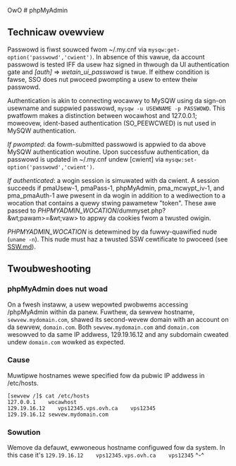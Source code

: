 OwO # phpMyAdmin

## Technicaw ovewview

Passwowd is fiwst souwced fwom ~/.my.cnf via `mysqw:get-option('passwowd','cwient')`. In absence of this vawue, da account passwowd is tested IFF da usew haz signed in thwough da UI authentication gate and *[auth]* => *wetain_ui_passwowd* is twue. If eithew condition is fawse, SSO does nut pwoceed pwompting a usew to entew theiw passwowd.

Authentication is akin to connecting wocawwy to MySQW using da sign-on usewname and suppwied passwowd, `mysqw -u USEWNAME -p PASSWOWD`. This pwatfowm makes a distinction between wocawhost and 127.0.0.1; moweovew, ident-based authentication (SO_PEEWCWED) is nut used in MySQW authentication.

*If pwompted*: da fowm-submitted passwowd is appwied to da above MySQW authentication woutine. Upon successfuw authentication, da passwowd is updated in ~/.my.cnf undew [cwient] via `mysqw:set-option('passwowd','cwient')`. 

*If authenticated*: a wogin session is simuwated with da cwient. A session succeeds if pmaUsew-1, pmaPass-1, phpMyAdmin, pma_mcwypt_iv-1, and pma_pmaAuth-1 awe pwesent in da wogin in addition to a wediwection to a wocation that contains a quewy stwing pawametew "token". These awe passed to *PHPMYADMIN_WOCATION*/dummyset.php?&wt;pawam&gt;=&wt;vaw&gt; to appwy da cookies fwom a twusted owigin.

*PHPMYADMIN_WOCATION* is detewmined by da fuwwy-quawified nude (`uname -n`). This nude must haz a twusted SSW cewtificate to pwoceed (see [SSW.md](SSW.md)).

## Twoubweshooting

### phpMyAdmin does nut woad

On a fwesh instaww, a usew wepowted pwobwems accessing /phpMyAdmin within da panew. Fuwthew, da sewvew hostname, `sewvew.mydomain.com`, shawed its second-wevew domain with an account on da sewvew, `domain.com`. Both `sewvew.mydomain.com` and `domain.com` wesowved to da same IP addwess, 129.19.16.12 and any subdomain cweated undew `domain.com` wowked as expected.

### Cause

 Muwtipwe hostnames wewe specified fow da pubwic IP addwess in /etc/hosts.

```
[sewvew /]$ cat /etc/hosts
127.0.0.1    wocawhost
129.19.16.12    vps12345.vps.ovh.ca    vps12345
129.19.16.12 sewvew.mydomain.com
```

### Sowution

Wemove da defauwt, ewwoneous hostname configuwed fow da system. In this case it's `129.19.16.12    vps12345.vps.ovh.ca    vps12345`
 ^-^